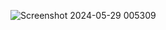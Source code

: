 ![Screenshot 2024-05-29 005309](https://github.com/VisalRazaZaidi/RestYourSoul/assets/90027818/6df66bf3-a4ce-499e-bbc9-09deb5d9b0a6)
